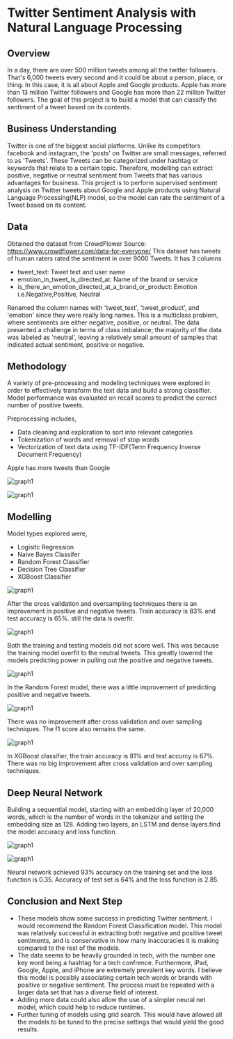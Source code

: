 # Twitter Sentiment Analysis with Natural Language Processing



## Overview

In a day, there are over 500 million tweets among all the twitter followers. That's 6,000 tweets every second and it could be about a person, place, or thing. In this case, it is all about Apple and Google products. Apple has more than 13 million Twitter followers and Google has more than 22 million Twitter followers. The goal of this project is to build a model that can classify the sentiment of a tweet based on its contents. 



## Business Understanding

Twitter is one of the biggest social platforms. Unlike its competitors facebook and instagram, the 'posts' on Twitter are small messages, referred to as 'Tweets'. These Tweets can be categorized under hashtag or keywords that relate to a certain topic. Therefore, modelling can extract positive, negative or neutral sentiment from Tweets that has various advantages for business.   This project is to perform supervised sentiment analysis on Twitter tweets about Google and Apple products using Natural Language Processing(NLP) model, so the model can rate the sentiment of a Tweet based on its content.



## Data 

Obtained the dataset from CrowdFlower
Source: https://www.crowdflower.com/data-for-everyone/
This dataset has tweets of human raters rated the sentiment in over 9000 Tweets. It has 3 columns

- tweet_text: Tweet text and user name
- emotion_in_tweet_is_directed_at: Name of the brand or service
- is_there_an_emotion_directed_at_a_brand_or_product: Emotion i.e.Negative,Positive, Neutral

Renamed the column names with 'tweet_text', 'tweet_product', and 'emotion' since they were really long names. This is a multiclass problem, where sentiments are either negative, positive, or neutral. The data presented a challenge in terms of class imbalance; the majority of the data was labeled as 'neutral', leaving a relatively small amount of samples that indicated actual sentiment, positive or negative.



## Methodology

A variety of pre-processing and modeling techniques were explored in order to effectively transform the text data and build a strong classifier. Model performance was evaluated on recall scores to predict the correct number of positive tweets. 


Preprocessing includes,

- Data cleaning and exploration to sort into relevant categories
- Tokenization of words and removal of stop words
- Vectorization of text data using TF-IDF(Term Frequency Inverse Document Frequency)

Apple has more tweets than Google

![graph1](Images/Apple-Google-tweets.png)

![graph1](Images/tweet-emotions.png)

## Modelling

Model types explored were,

- Logisitc Regression
- Naive Bayes Classifer
- Random Forest Classifier
- Decision Tree Classifier
- XGBoost Classifier

![graph1](Images/log-reg.png)

After the cross validation and oversampling techniques there is an improvement in positive and negative tweets. Train accuracy is 83% and test accuracy is 65%. still the data is overfit.

![graph1](Images/naive-bayes.png)

Both the training and testing models did not score well. This was because the training model overfit to the neutral tweets. This greatly lowered the models predicting power in pulling out the positive and negative tweets.

![graph1](Images/random-forest.png)

In the Random Forest model, there was a little improvement of predicting positive and negative tweets.

![graph1](Images/decision-tree.png)

There was no improvement after cross validation and over sampling techniques. The f1 score also remains the same. 

![graph1](Images/xgboost.png)

In XGBoost classifier, the train accuracy is 81% and test accurcy is 67%. There was no big improvement after cross validation and over sampling techniques. 


## Deep Neural Network

Building a sequential model, starting with an embedding layer of 20,000 words, which is the number of words in the tokenizer and setting the embedding size as 128. Adding two layers, an LSTM and dense layers.find the model accuracy and loss function.


![graph1](Images/model-accuracy.png)

![graph1](Images/model-loss.png)

Neural network achieved 93% accuracy on the training set and the loss function is 0.35. Accuracy of test set is 64% and the loss function is 2.85.


## Conclusion and Next Step

- These models show some success in predicting Twitter sentiment. I would recommend the Random Forest Classification model. This model was relatively successful in extracting both negative and positive tweet sentiments, and is conservative in how many inaccuracies it is making compared to the rest of the models. 
- The data seems to be heavily grounded in tech, with the number one key word being a hashtag for a tech confrence. Furthermore, iPad, Google, Apple, and iPhone are extremely prevalent key words. I believe this model is possibly associating certain tech words or brands with positive or negative sentiment. The process must be repeated with a larger data set that has a diverse field of interest.
- Adding more data could also allow the use of a simpler neural net model, which could help to reduce runtimes.
- Further tuning of models using grid search. This would have allowed all the models to be tuned to the precise settings that would yield the good results.



